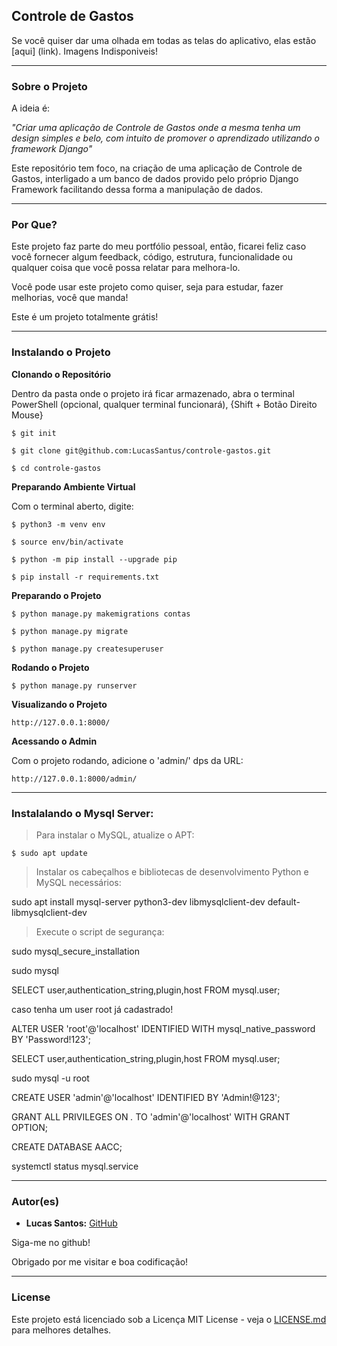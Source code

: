 ## Controle de Gastos

Se você quiser dar uma olhada em todas as telas do aplicativo, elas estão [aqui] (link). Imagens Indisponiveis!

--------------------------------------------------------------------------------------

### Sobre o Projeto

A ideia é:

_"Criar uma aplicação de Controle de Gastos onde a mesma tenha um design simples e belo, com intuito de promover o aprendizado utilizando o framework Django"_

Este repositório tem foco, na criação de uma aplicação de Controle de Gastos, interligado a um banco de dados provido pelo próprio Django Framework facilitando dessa forma a manipulação de dados.

--------------------------------------------------------------------------------------

### Por Que?

Este projeto faz parte do meu portfólio pessoal, então, ficarei feliz caso você fornecer algum feedback, código, estrutura, funcionalidade ou qualquer coisa que você possa relatar para melhora-lo.

Você pode usar este projeto como quiser, seja para estudar, fazer melhorias, você que manda!

Este é um projeto totalmente grátis!

--------------------------------------------------------------------------------------

### Instalando o Projeto

**Clonando o Repositório**

Dentro da pasta onde o projeto irá ficar armazenado, abra o terminal PowerShell (opcional, qualquer terminal funcionará), {Shift + Botão Direito Mouse}

```
$ git init

$ git clone git@github.com:LucasSantus/controle-gastos.git

$ cd controle-gastos
```

**Preparando Ambiente Virtual**

Com o terminal aberto, digite:

```
$ python3 -m venv env

$ source env/bin/activate

$ python -m pip install --upgrade pip

$ pip install -r requirements.txt
```

**Preparando o Projeto**

```
$ python manage.py makemigrations contas

$ python manage.py migrate

$ python manage.py createsuperuser
```

**Rodando o Projeto**

```
$ python manage.py runserver
```

**Visualizando o Projeto**
```
http://127.0.0.1:8000/
```

**Acessando o Admin**

Com o projeto rodando, adicione o 'admin/' dps da URL:
```
http://127.0.0.1:8000/admin/
```

--------------------------------------------------------------------------------------

### Instalalando o Mysql Server:

> Para instalar o MySQL, atualize o APT:
> 
```
$ sudo apt update
```

> Instalar os cabeçalhos e bibliotecas de desenvolvimento Python e MySQL necessários:

sudo apt install mysql-server python3-dev libmysqlclient-dev default-libmysqlclient-dev

> Execute o script de segurança:

sudo mysql_secure_installation

sudo mysql

SELECT user,authentication_string,plugin,host FROM mysql.user;

caso tenha um user root já cadastrado!

ALTER USER 'root'@'localhost' IDENTIFIED WITH mysql_native_password BY 'Password!123';

SELECT user,authentication_string,plugin,host FROM mysql.user;

sudo mysql -u root

CREATE USER 'admin'@'localhost' IDENTIFIED BY 'Admin!@123';

GRANT ALL PRIVILEGES ON *.* TO 'admin'@'localhost' WITH GRANT OPTION;

CREATE DATABASE AACC;

systemctl status mysql.service

--------------------------------------------------------------------------------------

### Autor(es)
 
- **Lucas Santos:** [GitHub](https://github.com/LucasSantus)

Siga-me no github!

Obrigado por me visitar e boa codificação!

--------------------------------------------------------------------------------------

### License

Este projeto está licenciado sob a Licença MIT License - veja o [LICENSE.md](https://github.com/LucasSantus/controle-gastos/blob/master/LICENSE) para melhores detalhes.

